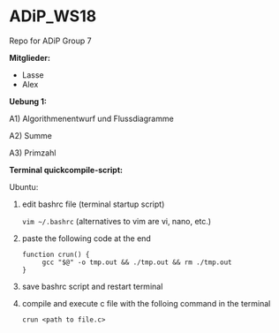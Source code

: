 # ADiP_WS18

Repo for ADiP Group 7

**Mitglieder:**

- Lasse
- Alex

__Uebung 1:__

A1) Algorithmenentwurf und Flussdiagramme

A2) Summe

A3) Primzahl

__Terminal quickcompile-script:__

Ubuntu:
1. edit bashrc file (terminal startup script)
 
    `vim ~/.bashrc` 
    (alternatives to vim are vi, nano, etc.)
    
2. paste the following code at the end

    ```
    function crun() {
         gcc "$@" -o tmp.out && ./tmp.out && rm ./tmp.out
    }
     ```
3. save bashrc script and restart terminal
     
4. compile and execute c file with the folloing command in the terminal

    `crun <path to file.c>`